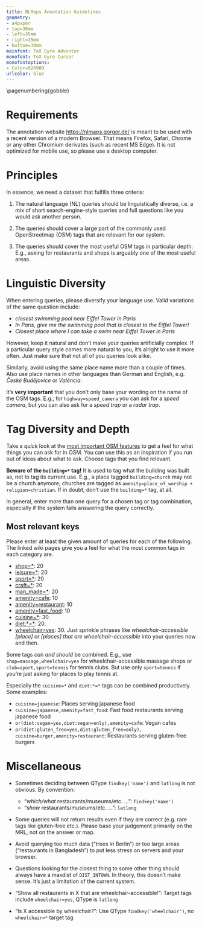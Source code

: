 ```yaml
---
title: NLMaps Annotation Guidelines
geometry:
- a4paper
- top=30mm
- left=35mm
- right=35mm
- bottom=30mm
mainfont: TeX Gyre Adventor
monofont: TeX Gyre Cursor
monofontoptions:
- Color=028900
urlcolor: blue
---
```

\pagenumbering{gobble}
# Requirements

The annotation website https://nlmaps.gorgor.de/ is meant to be used with a
recent version of a modern Browser. That means Firefox, Safari, Chrome or any
other Chromium derivates (such as recent MS Edge). It is not optimized for
mobile use, so please use a desktop computer.

# Principles

In essence, we need a dataset that fulfills three criteria:

1. The natural language (NL) queries should be linguistically diverse, i.e. a
   mix of short search-engine-style queries and full questions like you would
   ask another person.

2. The queries should cover a large part of the commonly used OpenStreetmap
   (OSM) tags that are relevant for our system.

3. The queries should cover the most useful OSM tags in particular depth. E.g.,
   asking for restaurants and shops is arguably one of the most useful areas.

# Linguistic Diversity

When entering queries, please diversify your language use. Valid variations of
the same question include:

* _closest swimming pool near Eiffel Tower in Paris_
* _In Paris, give me the swimming pool that is closest to the Eiffel Tower!_
* _Closest place where I can take a swim near Eiffel Tower in Paris_

However, keep it natural and don’t make your queries artificially complex. If a
particular query style comes more natural to you, it’s alright to use it more
often. Just make sure that not all of you queries look alike.

Similarly, avoid using the same place name more than a couple of times. Also use
place names in other languages than German and English, e.g. _České Budějovice_
or _València_.

It’s **very important** that you don’t only base your wording on the name of the
OSM tags. E.g., for `highway=speed_camera` you can ask for a _speed camera_, but
you can also ask for a _speed trap_ or a _radar trap_.

# Tag Diversity and Depth

Take a _quick_ look at the [most important OSM
features](https://wiki.openstreetmap.org/wiki/Map_features) to get a feel for
what things you can ask for in OSM. You can use this as an inspiration if you
run out of ideas about what to ask. Choose tags that you find relevant.

**Beware of the `building=*` tag!** It is used to tag what the building was
built as, not to tag its current use. E.g., a place tagged `building=church` may
not be a church anymore; churches are tagged as
`amenity=place_of_worship + religion=christian`. If in doubt, don’t use the
`building=*` tag, at all.

In general, enter more than one query for a chosen tag or tag combination,
especially if the system fails answering the query correctly.

## Most relevant keys

Please enter at least the given amount of queries for each of the following. The
linked wiki pages give you a feel for what the most common tags in each category
are.

* [shop=*](https://wiki.openstreetmap.org/wiki/Key:shop): 20
* [leisure=*](https://wiki.openstreetmap.org/wiki/Key:leisure): 20
* [sport=*](https://wiki.openstreetmap.org/wiki/Key:sport): 20
* [craft=*](https://wiki.openstreetmap.org/wiki/Key:craft): 20
* [man_made=*](https://wiki.openstreetmap.org/wiki/Key:man_made): 20
* [amenity=cafe](https://wiki.openstreetmap.org/wiki/Tag:amenity=cafe): 10
* [amenity=restaurant](https://wiki.openstreetmap.org/wiki/Tag:amenity=restaurant): 10
* [amenity=fast_food](https://wiki.openstreetmap.org/wiki/Tag:amenity=fast_food): 10
* [cuisine=*](https://wiki.openstreetmap.org/wiki/Key:cuisine): 30.
* [diet:\*=\*](https://wiki.openstreetmap.org/wiki/Key:diet): 20.
* [wheelchair=yes](https://wiki.openstreetmap.org/wiki/Key:wheelchair): 30.
  Just sprinkle phrases like _wheelchair-accessible [place]_ or _[places] that
  are wheelchair-accessible_ into your queries now and then.

Some tags _can and should_ be combined. E.g., use `shop=massage,wheelchair=yes`
for wheelchair-accessible massage shops or `club=sport,sport=tennis` for tennis
clubs. But use only `sport=tennis` if you’re just asking for places to play
tennis at.

Especially the `cuisine=*` and `diet:*=*` tags can be combined productively. Some examples:

* `cuisine=japanese`: Places serving japanese food
* `cuisine=japanese,amenity=fast_food`: Fast food restaurants serving japanese food
* `or(diet:vegan=yes,diet:vegan=only),amenity=cafe`: Vegan cafes
* `or(diet:gluten_free=yes,diet:gluten_free=only),` `cuisine=burger,amenity=restaurant`: Restaurants serving gluten-free burgers

# Miscellaneous 

* Sometimes deciding between QType `findkey('name')` and `latlong` is not
  obvious. By convention:
  - “_which/what_ restaurants/museums/etc. …”: `findkey('name')`
  - “_show_ restaurants/museums/etc. …”: `latlong`

* Some queries will not return results even if they are correct (e.g. rare tags
  like gluten-free etc.). Please base your judgement primarily on the MRL, not
  on the answer or map.

* Avoid querying too much data (“trees in Berlin”) or too large areas
  (“restaurants in Bangladesh”) to put less stress on servers and your browser.

* Questions looking for the closest thing to some other thing should always have
  a maxdist of `DIST_INTOWN`. In theory, this doesn’t make sense. It’s just a
  limitation of the current system.

* “Show all restaurants in X that are wheelchair-accessible!”: Target tags
  include `wheelchair=yes`, QType is `latlong`

* “Is X accessible by wheelchair?”: Use QType `findkey('wheelchair')`, no
  `wheelchair=*` target tag

